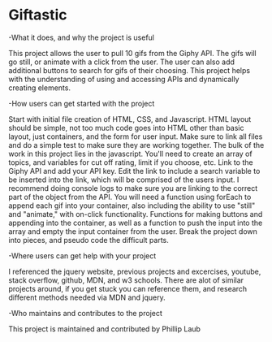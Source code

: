 # Giftastic
-What it does, and why the project is useful

This project allows the user to pull 10 gifs from the Giphy API. The gifs will go still, or animate with a click from the user. The user can also add additional buttons to search for gifs of their choosing. This project helps with the understanding of using and accessing APIs and dynamically creating elements.

-How users can get started with the project

Start with initial file creation of HTML, CSS, and Javascript. HTML layout should be simple, not too much code goes into HTML other than basic layout, just containers, and the form for user input. Make sure to link all files and do a simple test to make sure they are working together. The bulk of the work in this project lies in the javascript. You'll need to create an array of topics, and variables for cut off rating, limit if you choose, etc. Link to the Giphy API and add your API key. Edit the link to include a search variable to be inserted into the link, which will be comprised of the users input. I recommend doing console logs to make sure you are linking to the correct part of the object from the API. You will need a function using forEach to append each gif into your container, also including the ability to use "still" and "animate," with on-click functionality. Functions for making buttons and appending into the container, as well as a function to push the input into the array and empty the input container from the user. Break the project down into pieces, and pseudo code the difficult parts. 

-Where users can get help with your project

I referenced the jquery website, previous projects and excercises, youtube, stack overflow, github, MDN, and w3 schools. There are alot of similar projects around, if you get stuck you can reference them, and research different methods needed via MDN and jquery. 

-Who maintains and contributes to the project

This project is maintained and contributed by Phillip Laub
